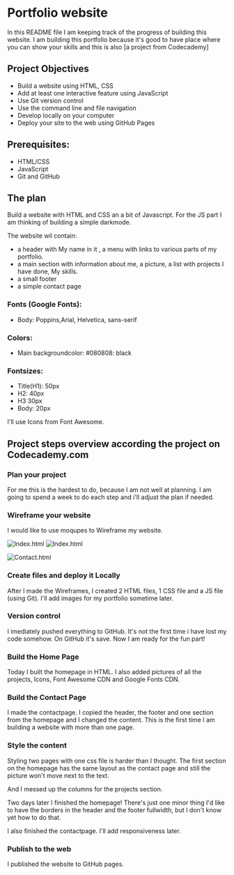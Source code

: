 # Portfolio website 
In this README file I am keeping track of the progress of building this website. I am building this portfolio because it's good to have place where you can show your skills and this is also [a project from Codecademy]
## Project Objectives
* Build a website using HTML, CSS
* Add at least one interactive feature using JavaScript
* Use Git version control
* Use the command line and file navigation
* Develop locally on your computer
* Deploy your site to the web using GitHub Pages

## Prerequisites:
* HTML/CSS
* JavaScript
* Git and GitHub

## The plan
Build a website with HTML and CSS an a bit of Javascript. For the JS part I am thinking of building a simple darkmode. 

The website wil contain:
* a header with My name in it , a menu with links to various parts of my portfolio.
* a main section with information about me, a picture, a list with projects I have done, My skills.
* a small footer
* a simple contact page

### Fonts (Google Fonts):
* Body: Poppins,Arial, Helvetica, sans-serif

### Colors:
* Main backgroundcolor: #080808: black

### Fontsizes:
* Title(H1): 50px
* H2: 40px
* H3 30px
* Body: 20px

I'll use Icons from Font Awesome.

## Project steps overview according the project on Codecademy.com
### Plan your project 
For me this is the hardest to do, because I am not well at planning. I am going to spend a week to do each step and i'll adjust the plan if needed. 

### Wireframe your website 
I would like to use moqupes to Wireframe my website.  

![Index.html](D:\Porfoliowebsite\Wireframe\1.png)
![Index.html](D:\Porfoliowebsite\Wireframe\2.png)

![Contact.html](D:\Porfoliowebsite\Wireframe\3.png)

### Create files and deploy it Locally
After I made the Wireframes, I created 2 HTML files, 1 CSS file and a JS file (using Git). I'll add images for my portfolio sometime later. 

### Version control 
I imediately pushed everything to GitHub. It's not the first time i have lost my code somehow. On GitHub it's save. Now I am ready for the fun part! 

### Build the Home Page
Today I built the homepage in HTML. I also added pictures of all the projects, Icons, Font Awesome CDN and Google Fonts CDN.

### Build the Contact Page
I made the contactpage. I copied the header, the footer and one section from the homepage and I changed the content. This is the first time I am building a website with more than one page. 

### Style the content 
Styling two pages with one css file is harder than I thought. The first section on the homepage has the same layout as the contact page and still the picture won't move next to the text. 

And I messed up the columns for the projects section.

Two days later I finished the homepage! There's just one minor thing I'd like to have the borders in the header and the footer fullwidth, but I don't know yet how to do that.

I also finished the contactpage. I'll add responsiveness later. 

### Publish to the web
I published the website to GitHub pages.
